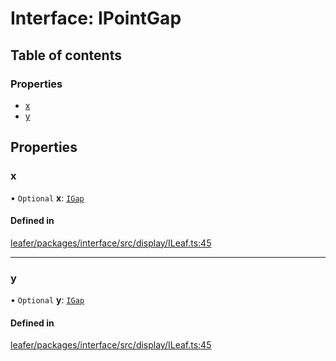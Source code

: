 # Interface: IPointGap

## Table of contents

### Properties

- [x](IPointGap.md#x)
- [y](IPointGap.md#y)

## Properties

### x

• `Optional` **x**: [`IGap`](../modules.md#igap)

#### Defined in

[leafer/packages/interface/src/display/ILeaf.ts:45](https://github.com/leaferjs/leafer/blob/8db572e/packages/interface/src/display/ILeaf.ts#L45)

___

### y

• `Optional` **y**: [`IGap`](../modules.md#igap)

#### Defined in

[leafer/packages/interface/src/display/ILeaf.ts:45](https://github.com/leaferjs/leafer/blob/8db572e/packages/interface/src/display/ILeaf.ts#L45)
